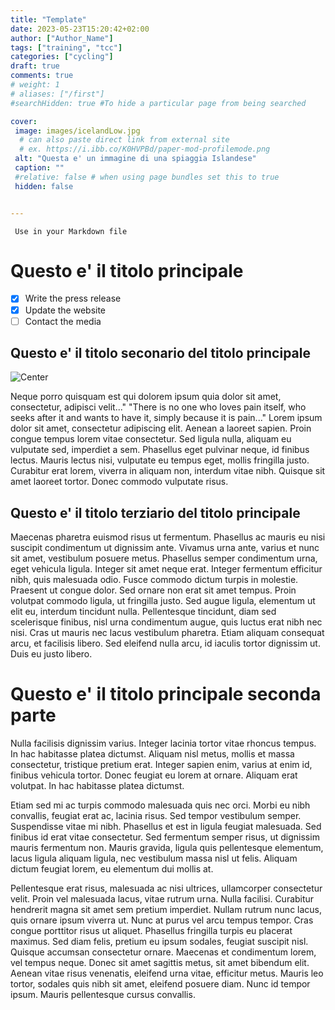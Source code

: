 ```yaml
---
title: "Template"
date: 2023-05-23T15:20:42+02:00
author: ["Author_Name"]
tags: ["training", "tcc"] 
categories: ["cycling"]
draft: true
comments: true
# weight: 1
# aliases: ["/first"]
#searchHidden: true #To hide a particular page from being searched

cover:
 image: images/icelandLow.jpg
  # can also paste direct link from external site
  # ex. https://i.ibb.co/K0HVPBd/paper-mod-profilemode.png
 alt: "Questa e' un immagine di una spiaggia Islandese"
 caption: "" 
 #relative: false # when using page bundles set this to true
 hidden: false 


---
```


```
 Use in your Markdown file
```

# Questo e' il titolo principale 



- [x] Write the press release
- [x] Update the website
- [ ] Contact the media

## Questo e' il titolo seconario del titolo principale

![Center](/images/icelandLow.jpg#center)



Neque porro quisquam est qui dolorem ipsum quia dolor sit amet, consectetur, adipisci velit..."
"There is no one who loves pain itself, who seeks after it and wants to have it, simply because it is pain..."
Lorem ipsum dolor sit amet, consectetur adipiscing elit. Aenean a laoreet sapien. Proin congue tempus lorem vitae consectetur. Sed ligula nulla, aliquam eu vulputate sed, imperdiet a sem. Phasellus eget pulvinar neque, id finibus lectus. Mauris lectus nisi, vulputate eu tempus eget, mollis fringilla justo. Curabitur erat lorem, viverra in aliquam non, interdum vitae nibh. Quisque sit amet laoreet tortor. Donec commodo vulputate risus.

## Questo e' il titolo terziario del titolo principale

Maecenas pharetra euismod risus ut fermentum. Phasellus ac mauris eu nisi suscipit condimentum ut dignissim ante. Vivamus urna ante, varius et nunc sit amet, vestibulum posuere metus. Phasellus semper condimentum urna, eget vehicula ligula. Integer sit amet neque erat. Integer fermentum efficitur nibh, quis malesuada odio. Fusce commodo dictum turpis in molestie. Praesent ut congue dolor. Sed ornare non erat sit amet tempus. Proin volutpat commodo ligula, ut fringilla justo. Sed augue ligula, elementum ut elit eu, interdum tincidunt nulla. Pellentesque tincidunt, diam sed scelerisque finibus, nisl urna condimentum augue, quis luctus erat nibh nec nisi. Cras ut mauris nec lacus vestibulum pharetra. Etiam aliquam consequat arcu, et facilisis libero. Sed eleifend nulla arcu, id iaculis tortor dignissim ut. Duis eu justo libero.

# Questo e' il titolo principale seconda parte

Nulla facilisis dignissim varius. Integer lacinia tortor vitae rhoncus tempus. In hac habitasse platea dictumst. Aliquam nisl metus, mollis et massa consectetur, tristique pretium erat. Integer sapien enim, varius at enim id, finibus vehicula tortor. Donec feugiat eu lorem at ornare. Aliquam erat volutpat. In hac habitasse platea dictumst.

Etiam sed mi ac turpis commodo malesuada quis nec orci. Morbi eu nibh convallis, feugiat erat ac, lacinia risus. Sed tempor vestibulum semper. Suspendisse vitae mi nibh. Phasellus et est in ligula feugiat malesuada. Sed finibus id erat vitae consectetur. Sed fermentum semper risus, ut dignissim mauris fermentum non. Mauris gravida, ligula quis pellentesque elementum, lacus ligula aliquam ligula, nec vestibulum massa nisl ut felis. Aliquam dictum feugiat lorem, eu elementum dui mollis at.

Pellentesque erat risus, malesuada ac nisi ultrices, ullamcorper consectetur velit. Proin vel malesuada lacus, vitae rutrum urna. Nulla facilisi. Curabitur hendrerit magna sit amet sem pretium imperdiet. Nullam rutrum nunc lacus, quis ornare ipsum viverra ut. Nunc at purus vel arcu tempus tempor. Cras congue porttitor risus ut aliquet. Phasellus fringilla turpis eu placerat maximus. Sed diam felis, pretium eu ipsum sodales, feugiat suscipit nisl. Quisque accumsan consectetur ornare. Maecenas et condimentum lorem, vel tempus neque. Donec sit amet sagittis metus, sit amet bibendum elit. Aenean vitae risus venenatis, eleifend urna vitae, efficitur metus. Mauris leo tortor, sodales quis nibh sit amet, eleifend posuere diam. Nunc id tempor ipsum. Mauris pellentesque cursus convallis.


